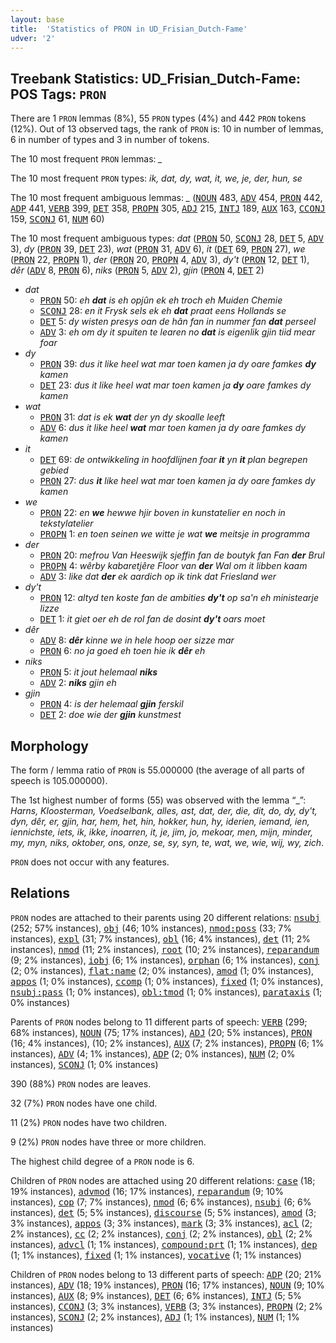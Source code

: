 ```yaml
---
layout: base
title:  'Statistics of PRON in UD_Frisian_Dutch-Fame'
udver: '2'
---
```


## Treebank Statistics: UD_Frisian_Dutch-Fame: POS Tags: `PRON`

There are 1 `PRON` lemmas (8%), 55 `PRON` types (4%) and 442 `PRON` tokens (12%).
Out of 13 observed tags, the rank of `PRON` is: 10 in number of lemmas, 6 in number of types and 3 in number of tokens.

The 10 most frequent `PRON` lemmas: <em>_</em>

The 10 most frequent `PRON` types:  <em>ik, dat, dy, wat, it, we, je, der, hun, se</em>

The 10 most frequent ambiguous lemmas: <em>_</em> (<tt><a href="qfn_fame-pos-NOUN.html">NOUN</a></tt> 483, <tt><a href="qfn_fame-pos-ADV.html">ADV</a></tt> 454, <tt><a href="qfn_fame-pos-PRON.html">PRON</a></tt> 442, <tt><a href="qfn_fame-pos-ADP.html">ADP</a></tt> 441, <tt><a href="qfn_fame-pos-VERB.html">VERB</a></tt> 399, <tt><a href="qfn_fame-pos-DET.html">DET</a></tt> 358, <tt><a href="qfn_fame-pos-PROPN.html">PROPN</a></tt> 305, <tt><a href="qfn_fame-pos-ADJ.html">ADJ</a></tt> 215, <tt><a href="qfn_fame-pos-INTJ.html">INTJ</a></tt> 189, <tt><a href="qfn_fame-pos-AUX.html">AUX</a></tt> 163, <tt><a href="qfn_fame-pos-CCONJ.html">CCONJ</a></tt> 159, <tt><a href="qfn_fame-pos-SCONJ.html">SCONJ</a></tt> 61, <tt><a href="qfn_fame-pos-NUM.html">NUM</a></tt> 60)

The 10 most frequent ambiguous types:  <em>dat</em> (<tt><a href="qfn_fame-pos-PRON.html">PRON</a></tt> 50, <tt><a href="qfn_fame-pos-SCONJ.html">SCONJ</a></tt> 28, <tt><a href="qfn_fame-pos-DET.html">DET</a></tt> 5, <tt><a href="qfn_fame-pos-ADV.html">ADV</a></tt> 3), <em>dy</em> (<tt><a href="qfn_fame-pos-PRON.html">PRON</a></tt> 39, <tt><a href="qfn_fame-pos-DET.html">DET</a></tt> 23), <em>wat</em> (<tt><a href="qfn_fame-pos-PRON.html">PRON</a></tt> 31, <tt><a href="qfn_fame-pos-ADV.html">ADV</a></tt> 6), <em>it</em> (<tt><a href="qfn_fame-pos-DET.html">DET</a></tt> 69, <tt><a href="qfn_fame-pos-PRON.html">PRON</a></tt> 27), <em>we</em> (<tt><a href="qfn_fame-pos-PRON.html">PRON</a></tt> 22, <tt><a href="qfn_fame-pos-PROPN.html">PROPN</a></tt> 1), <em>der</em> (<tt><a href="qfn_fame-pos-PRON.html">PRON</a></tt> 20, <tt><a href="qfn_fame-pos-PROPN.html">PROPN</a></tt> 4, <tt><a href="qfn_fame-pos-ADV.html">ADV</a></tt> 3), <em>dy't</em> (<tt><a href="qfn_fame-pos-PRON.html">PRON</a></tt> 12, <tt><a href="qfn_fame-pos-DET.html">DET</a></tt> 1), <em>dêr</em> (<tt><a href="qfn_fame-pos-ADV.html">ADV</a></tt> 8, <tt><a href="qfn_fame-pos-PRON.html">PRON</a></tt> 6), <em>niks</em> (<tt><a href="qfn_fame-pos-PRON.html">PRON</a></tt> 5, <tt><a href="qfn_fame-pos-ADV.html">ADV</a></tt> 2), <em>gjin</em> (<tt><a href="qfn_fame-pos-PRON.html">PRON</a></tt> 4, <tt><a href="qfn_fame-pos-DET.html">DET</a></tt> 2)


* <em>dat</em>
  * <tt><a href="qfn_fame-pos-PRON.html">PRON</a></tt> 50: <em>eh <b>dat</b> is eh opjûn ek eh troch eh Muiden Chemie</em>
  * <tt><a href="qfn_fame-pos-SCONJ.html">SCONJ</a></tt> 28: <em>en it Frysk sels ek eh <b>dat</b> praat eens Hollands se</em>
  * <tt><a href="qfn_fame-pos-DET.html">DET</a></tt> 5: <em>dy wisten presys oan de hân fan in nummer fan <b>dat</b> perseel</em>
  * <tt><a href="qfn_fame-pos-ADV.html">ADV</a></tt> 3: <em>eh om dy it spuiten te learen no <b>dat</b> is eigenlik gjin tiid mear foar</em>
* <em>dy</em>
  * <tt><a href="qfn_fame-pos-PRON.html">PRON</a></tt> 39: <em>dus it like heel wat mar toen kamen ja dy oare famkes <b>dy</b> kamen</em>
  * <tt><a href="qfn_fame-pos-DET.html">DET</a></tt> 23: <em>dus it like heel wat mar toen kamen ja <b>dy</b> oare famkes dy kamen</em>
* <em>wat</em>
  * <tt><a href="qfn_fame-pos-PRON.html">PRON</a></tt> 31: <em>dat is ek <b>wat</b> der yn dy skoalle leeft</em>
  * <tt><a href="qfn_fame-pos-ADV.html">ADV</a></tt> 6: <em>dus it like heel <b>wat</b> mar toen kamen ja dy oare famkes dy kamen</em>
* <em>it</em>
  * <tt><a href="qfn_fame-pos-DET.html">DET</a></tt> 69: <em>de ontwikkeling in hoofdlijnen foar <b>it</b> yn <b>it</b> plan begrepen gebied</em>
  * <tt><a href="qfn_fame-pos-PRON.html">PRON</a></tt> 27: <em>dus <b>it</b> like heel wat mar toen kamen ja dy oare famkes dy kamen</em>
* <em>we</em>
  * <tt><a href="qfn_fame-pos-PRON.html">PRON</a></tt> 22: <em>en <b>we</b> hewwe hjir boven in kunstatelier en noch in tekstylatelier</em>
  * <tt><a href="qfn_fame-pos-PROPN.html">PROPN</a></tt> 1: <em>en toen seinen we witte je wat <b>we</b> meitsje in programma</em>
* <em>der</em>
  * <tt><a href="qfn_fame-pos-PRON.html">PRON</a></tt> 20: <em>mefrou Van Heeswijk sjeffin fan de boutyk fan Fan <b>der</b> Brul</em>
  * <tt><a href="qfn_fame-pos-PROPN.html">PROPN</a></tt> 4: <em>wêrby kabaretjêre Floor van <b>der</b> Wal om it libben kaam</em>
  * <tt><a href="qfn_fame-pos-ADV.html">ADV</a></tt> 3: <em>like dat <b>der</b> ek aardich op ik tink dat Friesland wer</em>
* <em>dy't</em>
  * <tt><a href="qfn_fame-pos-PRON.html">PRON</a></tt> 12: <em>altyd ten koste fan de ambities <b>dy't</b> op sa'n eh ministearje lizze</em>
  * <tt><a href="qfn_fame-pos-DET.html">DET</a></tt> 1: <em>it giet oer eh de rol fan de dosint <b>dy't</b> oars moet</em>
* <em>dêr</em>
  * <tt><a href="qfn_fame-pos-ADV.html">ADV</a></tt> 8: <em><b>dêr</b> kinne we in hele hoop oer sizze mar</em>
  * <tt><a href="qfn_fame-pos-PRON.html">PRON</a></tt> 6: <em>no ja goed eh toen hie ik <b>dêr</b> eh</em>
* <em>niks</em>
  * <tt><a href="qfn_fame-pos-PRON.html">PRON</a></tt> 5: <em>it jout helemaal <b>niks</b></em>
  * <tt><a href="qfn_fame-pos-ADV.html">ADV</a></tt> 2: <em><b>niks</b> gjin eh</em>
* <em>gjin</em>
  * <tt><a href="qfn_fame-pos-PRON.html">PRON</a></tt> 4: <em>is der helemaal <b>gjin</b> ferskil</em>
  * <tt><a href="qfn_fame-pos-DET.html">DET</a></tt> 2: <em>doe wie der <b>gjin</b> kunstmest</em>

## Morphology

The form / lemma ratio of `PRON` is 55.000000 (the average of all parts of speech is 105.000000).

The 1st highest number of forms (55) was observed with the lemma “_”: <em>Harns, Kloosterman, Voedselbank, alles, ast, dat, der, die, dit, do, dy, dy't, dyn, dêr, er, gjin, har, hem, het, hin, hokker, hun, hy, iderien, iemand, ien, iennichste, iets, ik, ikke, inoarren, it, je, jim, jo, mekoar, men, mijn, minder, my, myn, niks, oktober, ons, onze, se, sy, syn, te, wat, we, wie, wij, wy, zich</em>.

`PRON` does not occur with any features.


## Relations

`PRON` nodes are attached to their parents using 20 different relations: <tt><a href="qfn_fame-dep-nsubj.html">nsubj</a></tt> (252; 57% instances), <tt><a href="qfn_fame-dep-obj.html">obj</a></tt> (46; 10% instances), <tt><a href="qfn_fame-dep-nmod-poss.html">nmod:poss</a></tt> (33; 7% instances), <tt><a href="qfn_fame-dep-expl.html">expl</a></tt> (31; 7% instances), <tt><a href="qfn_fame-dep-obl.html">obl</a></tt> (16; 4% instances), <tt><a href="qfn_fame-dep-det.html">det</a></tt> (11; 2% instances), <tt><a href="qfn_fame-dep-nmod.html">nmod</a></tt> (11; 2% instances), <tt><a href="qfn_fame-dep-root.html">root</a></tt> (10; 2% instances), <tt><a href="qfn_fame-dep-reparandum.html">reparandum</a></tt> (9; 2% instances), <tt><a href="qfn_fame-dep-iobj.html">iobj</a></tt> (6; 1% instances), <tt><a href="qfn_fame-dep-orphan.html">orphan</a></tt> (6; 1% instances), <tt><a href="qfn_fame-dep-conj.html">conj</a></tt> (2; 0% instances), <tt><a href="qfn_fame-dep-flat-name.html">flat:name</a></tt> (2; 0% instances), <tt><a href="qfn_fame-dep-amod.html">amod</a></tt> (1; 0% instances), <tt><a href="qfn_fame-dep-appos.html">appos</a></tt> (1; 0% instances), <tt><a href="qfn_fame-dep-ccomp.html">ccomp</a></tt> (1; 0% instances), <tt><a href="qfn_fame-dep-fixed.html">fixed</a></tt> (1; 0% instances), <tt><a href="qfn_fame-dep-nsubj-pass.html">nsubj:pass</a></tt> (1; 0% instances), <tt><a href="qfn_fame-dep-obl-tmod.html">obl:tmod</a></tt> (1; 0% instances), <tt><a href="qfn_fame-dep-parataxis.html">parataxis</a></tt> (1; 0% instances)

Parents of `PRON` nodes belong to 11 different parts of speech: <tt><a href="qfn_fame-pos-VERB.html">VERB</a></tt> (299; 68% instances), <tt><a href="qfn_fame-pos-NOUN.html">NOUN</a></tt> (75; 17% instances), <tt><a href="qfn_fame-pos-ADJ.html">ADJ</a></tt> (20; 5% instances), <tt><a href="qfn_fame-pos-PRON.html">PRON</a></tt> (16; 4% instances),  (10; 2% instances), <tt><a href="qfn_fame-pos-AUX.html">AUX</a></tt> (7; 2% instances), <tt><a href="qfn_fame-pos-PROPN.html">PROPN</a></tt> (6; 1% instances), <tt><a href="qfn_fame-pos-ADV.html">ADV</a></tt> (4; 1% instances), <tt><a href="qfn_fame-pos-ADP.html">ADP</a></tt> (2; 0% instances), <tt><a href="qfn_fame-pos-NUM.html">NUM</a></tt> (2; 0% instances), <tt><a href="qfn_fame-pos-SCONJ.html">SCONJ</a></tt> (1; 0% instances)

390 (88%) `PRON` nodes are leaves.

32 (7%) `PRON` nodes have one child.

11 (2%) `PRON` nodes have two children.

9 (2%) `PRON` nodes have three or more children.

The highest child degree of a `PRON` node is 6.

Children of `PRON` nodes are attached using 20 different relations: <tt><a href="qfn_fame-dep-case.html">case</a></tt> (18; 19% instances), <tt><a href="qfn_fame-dep-advmod.html">advmod</a></tt> (16; 17% instances), <tt><a href="qfn_fame-dep-reparandum.html">reparandum</a></tt> (9; 10% instances), <tt><a href="qfn_fame-dep-cop.html">cop</a></tt> (7; 7% instances), <tt><a href="qfn_fame-dep-nmod.html">nmod</a></tt> (6; 6% instances), <tt><a href="qfn_fame-dep-nsubj.html">nsubj</a></tt> (6; 6% instances), <tt><a href="qfn_fame-dep-det.html">det</a></tt> (5; 5% instances), <tt><a href="qfn_fame-dep-discourse.html">discourse</a></tt> (5; 5% instances), <tt><a href="qfn_fame-dep-amod.html">amod</a></tt> (3; 3% instances), <tt><a href="qfn_fame-dep-appos.html">appos</a></tt> (3; 3% instances), <tt><a href="qfn_fame-dep-mark.html">mark</a></tt> (3; 3% instances), <tt><a href="qfn_fame-dep-acl.html">acl</a></tt> (2; 2% instances), <tt><a href="qfn_fame-dep-cc.html">cc</a></tt> (2; 2% instances), <tt><a href="qfn_fame-dep-conj.html">conj</a></tt> (2; 2% instances), <tt><a href="qfn_fame-dep-obl.html">obl</a></tt> (2; 2% instances), <tt><a href="qfn_fame-dep-advcl.html">advcl</a></tt> (1; 1% instances), <tt><a href="qfn_fame-dep-compound-prt.html">compound:prt</a></tt> (1; 1% instances), <tt><a href="qfn_fame-dep-dep.html">dep</a></tt> (1; 1% instances), <tt><a href="qfn_fame-dep-fixed.html">fixed</a></tt> (1; 1% instances), <tt><a href="qfn_fame-dep-vocative.html">vocative</a></tt> (1; 1% instances)

Children of `PRON` nodes belong to 13 different parts of speech: <tt><a href="qfn_fame-pos-ADP.html">ADP</a></tt> (20; 21% instances), <tt><a href="qfn_fame-pos-ADV.html">ADV</a></tt> (18; 19% instances), <tt><a href="qfn_fame-pos-PRON.html">PRON</a></tt> (16; 17% instances), <tt><a href="qfn_fame-pos-NOUN.html">NOUN</a></tt> (9; 10% instances), <tt><a href="qfn_fame-pos-AUX.html">AUX</a></tt> (8; 9% instances), <tt><a href="qfn_fame-pos-DET.html">DET</a></tt> (6; 6% instances), <tt><a href="qfn_fame-pos-INTJ.html">INTJ</a></tt> (5; 5% instances), <tt><a href="qfn_fame-pos-CCONJ.html">CCONJ</a></tt> (3; 3% instances), <tt><a href="qfn_fame-pos-VERB.html">VERB</a></tt> (3; 3% instances), <tt><a href="qfn_fame-pos-PROPN.html">PROPN</a></tt> (2; 2% instances), <tt><a href="qfn_fame-pos-SCONJ.html">SCONJ</a></tt> (2; 2% instances), <tt><a href="qfn_fame-pos-ADJ.html">ADJ</a></tt> (1; 1% instances), <tt><a href="qfn_fame-pos-NUM.html">NUM</a></tt> (1; 1% instances)

